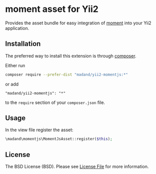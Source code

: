 # moment asset for Yii2
Provides the asset bundle for easy integration of [moment](http://momentjs.com/) into your Yii2 application.


## Installation

The preferred way to install this extension is through [composer](http://getcomposer.org/download/).

Either run

```bash
composer require --prefer-dist "madand/yii2-momentjs:*"
```

or add

```
"madand/yii2-momentjs": "*"
```

to the `require` section of your `composer.json` file.


## Usage

In the view file register the asset:

```php
\madand\momentjs\MomentJsAsset::register($this);
```


## License

The BSD License (BSD). Please see [License File](LICENSE.md) for more information.
